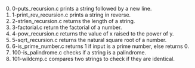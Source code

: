 0. 0-puts_recursion.c prints a string followed by a new line.
1. 1-print_rev_recursion.c prints a string in reverse.
2. 2-strlen_recursion.c returns the length of a string.
3. 3-factorial.c return the factorial of a number.
4. 4-pow_recursion.c returns the value of x raised to the power of y.
5. 5-sqrt_recursion.c returns the natural square root of a number.
6. 6-is_prime_number.c returns 1 if input is a prime number, else returns 0.
7. 100-is_palindrome.c checks if a string is a palindrome.
8. 101-wildcmp.c compares two strings to check if they are identical.
